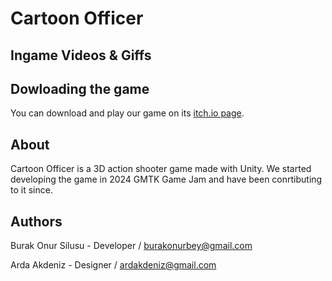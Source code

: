 # Cartoon Officer

## Ingame Videos & Giffs

## Dowloading the game

You can download and play our game on its [itch.io page](https://tritonicy.itch.io/cartoonofficer).

## About
 Cartoon Officer is a 3D action shooter game made with Unity. We started developing the game in 2024 GMTK Game Jam and have been conrtibuting to it since.

 ## Authors
 Burak Onur Silusu - Developer / burakonurbey@gmail.com
 
 Arda Akdeniz - Designer / ardakdeniz@gmail.com
